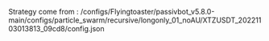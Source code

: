 Strategy come from : /configs/Flyingtoaster/passivbot_v5.8.0-main/configs/particle_swarm/recursive/longonly_01_noAU/XTZUSDT_20221103013813_09cd8/config.json